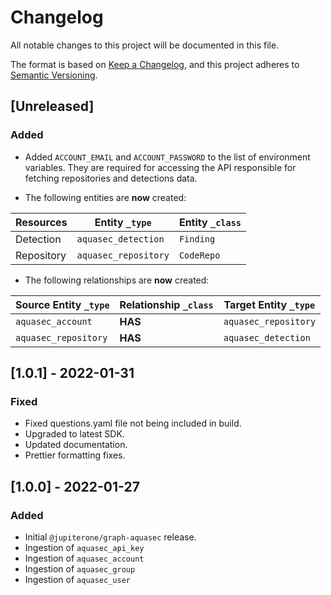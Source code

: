 # Changelog

All notable changes to this project will be documented in this file.

The format is based on [Keep a Changelog](https://keepachangelog.com/en/1.0.0/),
and this project adheres to
[Semantic Versioning](https://semver.org/spec/v2.0.0.html).

## [Unreleased]

### Added

- Added `ACCOUNT_EMAIL` and `ACCOUNT_PASSWORD` to the list of environment
  variables. They are required for accessing the API responsible for fetching
  repositories and detections data.

- The following entities are **now** created:

| Resources  | Entity `_type`       | Entity `_class` |
| ---------- | -------------------- | --------------- |
| Detection  | `aquasec_detection`  | `Finding`       |
| Repository | `aquasec_repository` | `CodeRepo`      |

- The following relationships are **now** created:

| Source Entity `_type` | Relationship `_class` | Target Entity `_type` |
| --------------------- | --------------------- | --------------------- |
| `aquasec_account`     | **HAS**               | `aquasec_repository`  |
| `aquasec_repository`  | **HAS**               | `aquasec_detection`   |

## [1.0.1] - 2022-01-31

### Fixed

- Fixed questions.yaml file not being included in build.
- Upgraded to latest SDK.
- Updated documentation.
- Prettier formatting fixes.

## [1.0.0] - 2022-01-27

### Added

- Initial `@jupiterone/graph-aquasec` release.
- Ingestion of `aquasec_api_key`
- Ingestion of `aquasec_account`
- Ingestion of `aquasec_group`
- Ingestion of `aquasec_user`
